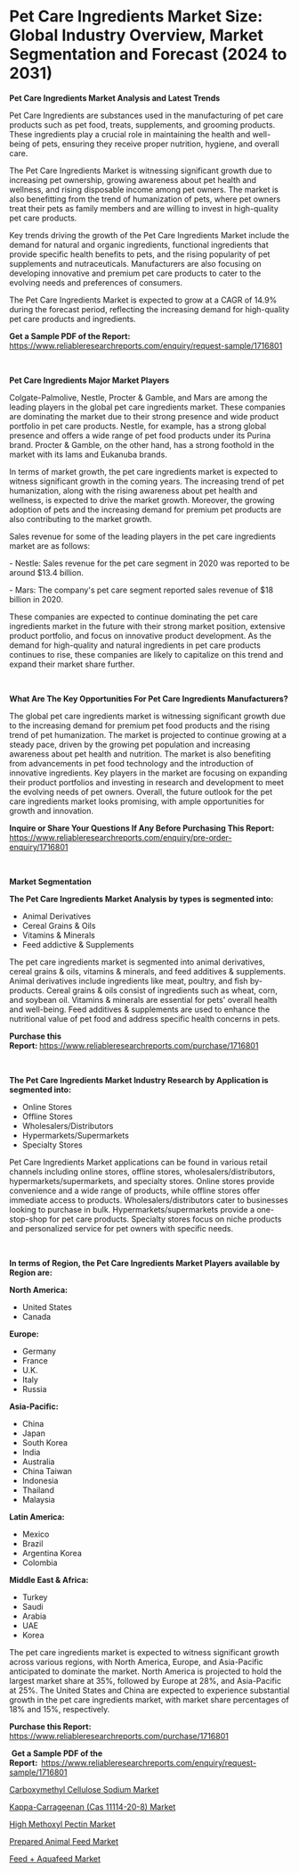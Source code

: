 <p><h1>Pet Care Ingredients Market Size: Global Industry Overview, Market Segmentation and Forecast (2024 to 2031)</h1></p><p><strong>Pet Care Ingredients Market Analysis and Latest Trends</strong></p>
<p><p>Pet Care Ingredients are substances used in the manufacturing of pet care products such as pet food, treats, supplements, and grooming products. These ingredients play a crucial role in maintaining the health and well-being of pets, ensuring they receive proper nutrition, hygiene, and overall care.</p><p>The Pet Care Ingredients Market is witnessing significant growth due to increasing pet ownership, growing awareness about pet health and wellness, and rising disposable income among pet owners. The market is also benefitting from the trend of humanization of pets, where pet owners treat their pets as family members and are willing to invest in high-quality pet care products.</p><p>Key trends driving the growth of the Pet Care Ingredients Market include the demand for natural and organic ingredients, functional ingredients that provide specific health benefits to pets, and the rising popularity of pet supplements and nutraceuticals. Manufacturers are also focusing on developing innovative and premium pet care products to cater to the evolving needs and preferences of consumers.</p><p>The Pet Care Ingredients Market is expected to grow at a CAGR of 14.9% during the forecast period, reflecting the increasing demand for high-quality pet care products and ingredients.</p></p>
<p><strong>Get a Sample PDF of the Report:&nbsp;</strong> <a href="https://www.reliableresearchreports.com/enquiry/request-sample/1716801">https://www.reliableresearchreports.com/enquiry/request-sample/1716801</a></p>
<p>&nbsp;</p>
<p><strong>Pet Care Ingredients Major Market Players</strong></p>
<p><p>Colgate-Palmolive, Nestle, Procter & Gamble, and Mars are among the leading players in the global pet care ingredients market. These companies are dominating the market due to their strong presence and wide product portfolio in pet care products. Nestle, for example, has a strong global presence and offers a wide range of pet food products under its Purina brand. Procter & Gamble, on the other hand, has a strong foothold in the market with its Iams and Eukanuba brands.</p><p>In terms of market growth, the pet care ingredients market is expected to witness significant growth in the coming years. The increasing trend of pet humanization, along with the rising awareness about pet health and wellness, is expected to drive the market growth. Moreover, the growing adoption of pets and the increasing demand for premium pet products are also contributing to the market growth.</p><p>Sales revenue for some of the leading players in the pet care ingredients market are as follows:</p><p>- Nestle: Sales revenue for the pet care segment in 2020 was reported to be around $13.4 billion.</p><p>- Mars: The company's pet care segment reported sales revenue of $18 billion in 2020.</p><p>These companies are expected to continue dominating the pet care ingredients market in the future with their strong market position, extensive product portfolio, and focus on innovative product development. As the demand for high-quality and natural ingredients in pet care products continues to rise, these companies are likely to capitalize on this trend and expand their market share further.</p></p>
<p>&nbsp;</p>
<p><strong>What Are The Key Opportunities For Pet Care Ingredients Manufacturers?</strong></p>
<p><p>The global pet care ingredients market is witnessing significant growth due to the increasing demand for premium pet food products and the rising trend of pet humanization. The market is projected to continue growing at a steady pace, driven by the growing pet population and increasing awareness about pet health and nutrition. The market is also benefiting from advancements in pet food technology and the introduction of innovative ingredients. Key players in the market are focusing on expanding their product portfolios and investing in research and development to meet the evolving needs of pet owners. Overall, the future outlook for the pet care ingredients market looks promising, with ample opportunities for growth and innovation.</p></p>
<p><strong>Inquire or Share Your Questions If Any Before Purchasing This Report:</strong> <a href="https://www.reliableresearchreports.com/enquiry/pre-order-enquiry/1716801">https://www.reliableresearchreports.com/enquiry/pre-order-enquiry/1716801</a></p>
<p>&nbsp;</p>
<p><strong>Market Segmentation</strong></p>
<p><strong>The Pet Care Ingredients Market Analysis by types is segmented into:</strong></p>
<p><ul><li>Animal Derivatives</li><li>Cereal Grains & Oils</li><li>Vitamins & Minerals</li><li>Feed addictive & Supplements</li></ul></p>
<p><p>The pet care ingredients market is segmented into animal derivatives, cereal grains & oils, vitamins & minerals, and feed additives & supplements. Animal derivatives include ingredients like meat, poultry, and fish by-products. Cereal grains & oils consist of ingredients such as wheat, corn, and soybean oil. Vitamins & minerals are essential for pets' overall health and well-being. Feed additives & supplements are used to enhance the nutritional value of pet food and address specific health concerns in pets.</p></p>
<p><strong>Purchase this Report:&nbsp;</strong><a href="https://www.reliableresearchreports.com/purchase/1716801">https://www.reliableresearchreports.com/purchase/1716801</a></p>
<p>&nbsp;</p>
<p><strong>The Pet Care Ingredients Market Industry Research by Application is segmented into:</strong></p>
<p><ul><li>Online Stores</li><li>Offline Stores</li><li>Wholesalers/Distributors</li><li>Hypermarkets/Supermarkets</li><li>Specialty Stores</li></ul></p>
<p><p>Pet Care Ingredients Market applications can be found in various retail channels including online stores, offline stores, wholesalers/distributors, hypermarkets/supermarkets, and specialty stores. Online stores provide convenience and a wide range of products, while offline stores offer immediate access to products. Wholesalers/distributors cater to businesses looking to purchase in bulk. Hypermarkets/supermarkets provide a one-stop-shop for pet care products. Specialty stores focus on niche products and personalized service for pet owners with specific needs.</p></p>
<p>&nbsp;</p>
<p><strong>In terms of Region, the Pet Care Ingredients Market Players available by Region are:</strong></p>
<p>
    <p> <strong> North America: </strong>
        <ul>
            <li>United States</li>
            <li>Canada</li>
        </ul>
        </p> 
    <p> <strong> Europe: </strong>
        <ul>
            <li>Germany</li>
            <li>France</li>
            <li>U.K.</li>
            <li>Italy</li>
            <li>Russia</li>
        </ul>
        </p> 
    <p> <strong> Asia-Pacific: </strong>
        <ul>
            <li>China</li>
            <li>Japan</li>
            <li>South Korea</li>
            <li>India</li>
            <li>Australia</li>
            <li>China Taiwan</li>
            <li>Indonesia</li>
            <li>Thailand</li>
            <li>Malaysia</li>
        </ul>
        </p> 
    <p> <strong> Latin America: </strong>
        <ul>
            <li>Mexico</li>
            <li>Brazil</li>
            <li>Argentina Korea</li>
            <li>Colombia</li>
        </ul>
        </p> 
    <p> <strong> Middle East & Africa: </strong>
        <ul>
            <li>Turkey</li>
            <li>Saudi</li>
            <li>Arabia</li>
            <li>UAE</li>
            <li>Korea</li>
        </ul>
    </p>
    </p>
<p><p>The pet care ingredients market is expected to witness significant growth across various regions, with North America, Europe, and Asia-Pacific anticipated to dominate the market. North America is projected to hold the largest market share at 35%, followed by Europe at 28%, and Asia-Pacific at 25%. The United States and China are expected to experience substantial growth in the pet care ingredients market, with market share percentages of 18% and 15%, respectively.</p></p>
<p><strong>Purchase this Report: </strong><a href="https://www.reliableresearchreports.com/purchase/1716801">https://www.reliableresearchreports.com/purchase/1716801</a></p>
<p>&nbsp;<strong>Get a Sample PDF of the Report:&nbsp;&nbsp;</strong><a href="https://www.reliableresearchreports.com/enquiry/request-sample/1716801">https://www.reliableresearchreports.com/enquiry/request-sample/1716801</a></p>
<p><strong></strong></p>
<p><p><a href="https://github.com/Sinjinluong3e0awx2m195k76/Market-Research-Report-List-1/blob/main/carboxymethyl-cellulose-sodium-market.md">Carboxymethyl Cellulose Sodium Market</a></p><p><a href="https://github.com/beatblasta/Market-Research-Report-List-2/blob/main/kappa-carrageenan-cas-11114-20-8-market.md">Kappa-Carrageenan (Cas 11114-20-8) Market</a></p><p><a href="https://github.com/shotows/Market-Research-Report-List-1/blob/main/high-methoxyl-pectin-market.md">High Methoxyl Pectin Market</a></p><p><a href="https://github.com/provorikovar/Market-Research-Report-List-3/blob/main/prepared-animal-feed-market.md">Prepared Animal Feed Market</a></p><p><a href="https://github.com/angelajermaine/Market-Research-Report-List-2/blob/main/feed-aquafeed-market.md">Feed + Aquafeed Market</a></p></p>